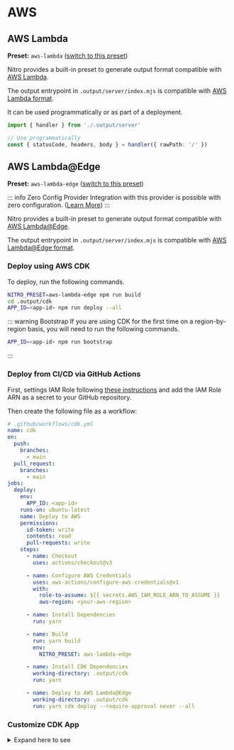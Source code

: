 # AWS

## AWS Lambda

**Preset:** `aws-lambda` ([switch to this preset](/deploy/#changing-the-deployment-preset))

Nitro provides a built-in preset to generate output format compatible with [AWS Lambda](https://aws.amazon.com/lambda/).

The output entrypoint in `.output/server/index.mjs` is compatible with [AWS Lambda format](https://docs.aws.amazon.com/lex/latest/dg/lambda-input-response-format.html).

It can be used programmatically or as part of a deployment.

```ts
import { handler } from './.output/server'

// Use programmatically
const { statusCode, headers, body } = handler({ rawPath: '/' })
```

## AWS Lambda@Edge

**Preset:** `aws-lambda-edge` ([switch to this preset](/deploy/#changing-the-deployment-preset))

::: info Zero Config Provider
Integration with this provider is possible with zero configuration. ([Learn More](/deploy/#zero-config-providers))
:::

Nitro provides a built-in preset to generate output format compatible with [AWS Lambda@Edge](https://docs.aws.amazon.com/lambda/latest/dg/lambda-edge.html).

The output entrypoint in `.output/server/index.mjs` is compatible with [AWS Lambda@Edge format](https://docs.aws.amazon.com/AmazonCloudFront/latest/DeveloperGuide/lambda-event-structure.html).

### Deploy using AWS CDK

To deploy, run the following commands.

```bash
NITRO_PRESET=aws-lambda-edge npm run build
cd .output/cdk
APP_ID=<app-id> npm run deploy --all
```

::: warning Bootstrap
If you are using CDK for the first time on a region-by-region basis, you will need to run the following commands.
```bash
APP_ID=<app-id> npm run bootstrap
```
:::

### Deploy from CI/CD via GitHub Actions

First, settings IAM Role following [these instructions](https://github.com/aws-actions/configure-aws-credentials#assuming-a-role) and add the IAM Role ARN as a secret to your GitHub repository.

Then create the following file as a workflow:

```yml
# .github/workflows/cdk.yml
name: cdk
on:
  push:
    branches:
      - main
  pull_request:
    branches:
      - main
jobs:
  deploy:
    env:
      APP_ID: <app-id>
    runs-on: ubuntu-latest
    name: Deploy to AWS
    permissions:
      id-token: write
      contents: read
      pull-requests: write
    steps:
      - name: Checkout
        uses: actions/checkout@v3

      - name: Configure AWS Credentials
        uses: aws-actions/configure-aws-credentials@v1
        with:
          role-to-assume: ${{ secrets.AWS_IAM_ROLE_ARN_TO_ASSUME }}
          aws-region: <your-aws-region>

      - name: Install Dependencies
        run: yarn

      - name: Build
        run: yarn build
        env:
          NITRO_PRESET: aws-lambda-edge

      - name: Install CDK Dependencies
        working-directory: .output/cdk
        run: yarn

      - name: Deploy to AWS Lambda@Edge
        working-directory: .output/cdk
        run: yarn cdk deploy --require-approval never --all
```

### Customize CDK App

<details>
<summary>Expand here to see</summary>
<div>

To customize it, you must create your own AWS CDK application.
Create your AWS CDK application with the following command.

```bash
mkdir nitro-lambda-edge && cd nitro-lambda-edge
npx cdk init app --language typescript
npm i nitro-aws-cdk-lib
```

The following code is an example of deploying a Nuxt3 project using custom domain to CloudFront and Lambda@Edge with [AWS CDK](https://github.com/aws/aws-cdk). Using this stack, paths under `_nuxt/` (static assets) will get their data from the S3 origin, and all other paths will be resolved by Lambda@Edge.

```ts
// nitro-lambda-edge/lib/nitro-lambda-edge-stack.ts
import {
  CfnOutput,
  DockerImage,
  RemovalPolicy,
  Stack,
  StackProps,
} from "aws-cdk-lib";
import * as acm from "aws-cdk-lib/aws-certificatemanager";
import * as cloudfront from "aws-cdk-lib/aws-cloudfront";
import * as origins from "aws-cdk-lib/aws-cloudfront-origins";
import * as lambda from "aws-cdk-lib/aws-lambda";
import * as route53 from "aws-cdk-lib/aws-route53";
import * as targets from "aws-cdk-lib/aws-route53-targets";
import * as s3 from "aws-cdk-lib/aws-s3";
import * as s3deployment from "aws-cdk-lib/aws-s3-deployment";
import { spawnSync } from "child_process";
import { Construct } from "constructs";
import { NitroAsset } from "nitro-aws-cdk-lib";

export interface NitroLambdaEdgeStackProps extends StackProps {
  /**
   * Your site domain name.
   * @example example.com
   */
  readonly domainName: string;
  /**
   * Your site subdomain.
   * @example www
   * @default - Use domainName as it is.
   */
  readonly subdomain?: string;
}

export class NitroLambdaEdgeStack extends Stack {
  constructor(scope: Construct, id: string, props: NitroLambdaEdgeStackProps) {
    super(scope, id, props);

    // Resolve nitro server and public assets
    const nitro = new NitroAsset(this, "NitroAsset", {
      path: "<path-to-your-nitro-app-project>",
      // Uncomment this option if you are creating a CDK app inside a nitro project.
      // exclude: ["nitro-lambda-edge"],

      // Uncomment this option if you want to build nitro app from CDK app.
      // bundling: {
      //   workingDirectory: "<path-to-your-nitro-app-project>",
      //   image: DockerImage.fromRegistry('node:lts'),
      //   local: {
      //     tryBundle(outputDir, options) {
      //       const spawnOptions =  {
      //         stdio: "inherit" as const,
      //         cwd: options.workingDirectory
      //       }
      //       spawnSync('yarn', ['install'], spawnOptions)
      //       spawnSync('yarn', ['build'], spawnOptions)
      //       spawnSync('cp', ['-Rf', '.output', outputDir], spawnOptions)
      //       return true
      //     },
      //   }
      // }
    });

    // Lambda@Edge with working Nitro server code
    const edgeFunction = new cloudfront.experimental.EdgeFunction(
      this,
      "EdgeFunction",
      {
        runtime: lambda.Runtime.NODEJS_16_X,
        handler: "index.handler",
        code: nitro.serverHandler,
      }
    );

    // Static assets bucket
    const bucket = new s3.Bucket(this, "Bucket", {
      removalPolicy: RemovalPolicy.DESTROY,
      autoDeleteObjects: true,
    });

    const hostedZone = route53.HostedZone.fromLookup(this, "HostedZone", {
      domainName: props.domainName,
    });
    const siteDomain = [props.subdomain, props.domainName]
      .filter((v) => !!v)
      .join(".");
    new CfnOutput(this, "URL", {
      value: `https://${siteDomain}`,
    });

    // TLS certificate
    const certificate = new acm.DnsValidatedCertificate(this, "Certificate", {
      domainName: siteDomain,
      hostedZone,
      region: "us-east-1", // always must be set us-east-1
    });

    // CloudFront distribution
    const s3Origin = new origins.S3Origin(bucket);
    const distribution = new cloudfront.Distribution(this, "Distribution", {
      certificate,
      domainNames: [siteDomain],
      defaultBehavior: {
        origin: s3Origin,
        edgeLambdas: [
          {
            functionVersion: edgeFunction.currentVersion,
            eventType: cloudfront.LambdaEdgeEventType.ORIGIN_REQUEST,
          },
        ],
      },
      additionalBehaviors: nitro.staticAsset.resolveCloudFrontBehaviors({
        resolve: () => ({
          origin: s3Origin,
        }),
      }),
    });
    new route53.ARecord(this, "AliasRecord", {
      recordName: siteDomain,
      target: route53.RecordTarget.fromAlias(
        new targets.CloudFrontTarget(distribution)
      ),
      zone: hostedZone,
    });

    // Deploy static assets to S3 bucket
    new s3deployment.BucketDeployment(this, "Deployment", {
      sources: [nitro.staticAsset],
      destinationBucket: bucket,
      distribution,
    });
  }
}
```

```ts
// nitro-lambda-edge/bin/nitro-lambda-edge.ts
#!/usr/bin/env node
import "source-map-support/register";
import * as cdk from "aws-cdk-lib";
import { NitroLambdaEdgeStack } from "../lib/nitro-lambda-edge-stack";

const app = new cdk.App();
new NitroLambdaEdgeStack(app, "NitroLambdaEdgeStack", {
  domainName: "your-site.com",
  subdomain: "www",
  env: {
    account: process.env.CDK_DEFAULT_ACCOUNT,
    region: process.env.CDK_DEFAULT_REGION,
  },
});
```

</div>
</details>